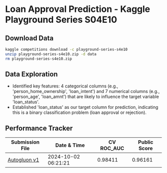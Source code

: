 # Loan Approval Prediction - Kaggle Playground Series S04E10

## Download Data


```bash
kaggle competitions download -c playground-series-s4e10
unzip playground-series-s4e10.zip -d data
rm playground-series-s4e10.zip
```

## Data Exploration


- Identified key features: 4 categorical columns (e.g., 'person_home_ownership', 'loan_intent') and 7 numerical columns (e.g., 'person_age', 'loan_amnt') that are likely to influence the target variable 'loan_status'.
- Established 'loan_status' as our target column for prediction, indicating this is a binary classification problem (loan approval or rejection).

## Performance Tracker

| Submission File | Date & Time | CV ROC_AUC | Public Score |
|-----------------|-------------|------------|--------------|
| [Autogluon v1](predictions/submission_autogluon_2024-10-02_06-21-21.csv) | 2024-10-02 06:21:21 | 0.98411 | 0.96161 |

